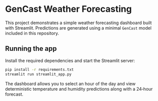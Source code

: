 # GenCast Weather Forecasting

This project demonstrates a simple weather forecasting dashboard built with Streamlit. Predictions are generated using a minimal `GenCast` model included in this repository.

## Running the app

Install the required dependencies and start the Streamlit server:

```bash
pip install -r requirements.txt
streamlit run streamlit_app.py
```

The dashboard allows you to select an hour of the day and view deterministic temperature and humidity predictions along with a 24‑hour forecast.

